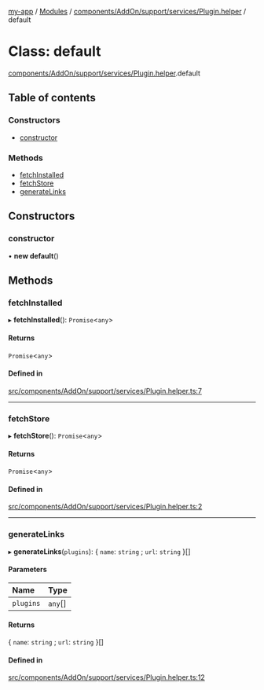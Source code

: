 [my-app](../README.md) / [Modules](../modules.md) / [components/AddOn/support/services/Plugin.helper](../modules/components_AddOn_support_services_Plugin_helper.md) / default

# Class: default

[components/AddOn/support/services/Plugin.helper](../modules/components_AddOn_support_services_Plugin_helper.md).default

## Table of contents

### Constructors

- [constructor](components_AddOn_support_services_Plugin_helper.default.md#constructor)

### Methods

- [fetchInstalled](components_AddOn_support_services_Plugin_helper.default.md#fetchinstalled)
- [fetchStore](components_AddOn_support_services_Plugin_helper.default.md#fetchstore)
- [generateLinks](components_AddOn_support_services_Plugin_helper.default.md#generatelinks)

## Constructors

### constructor

• **new default**()

## Methods

### fetchInstalled

▸ **fetchInstalled**(): `Promise`<`any`\>

#### Returns

`Promise`<`any`\>

#### Defined in

[src/components/AddOn/support/services/Plugin.helper.ts:7](https://github.com/Nitya-Pasrija/talawa-admin/blob/a743224/src/components/AddOn/support/services/Plugin.helper.ts#L7)

___

### fetchStore

▸ **fetchStore**(): `Promise`<`any`\>

#### Returns

`Promise`<`any`\>

#### Defined in

[src/components/AddOn/support/services/Plugin.helper.ts:2](https://github.com/Nitya-Pasrija/talawa-admin/blob/a743224/src/components/AddOn/support/services/Plugin.helper.ts#L2)

___

### generateLinks

▸ **generateLinks**(`plugins`): { `name`: `string` ; `url`: `string`  }[]

#### Parameters

| Name | Type |
| :------ | :------ |
| `plugins` | `any`[] |

#### Returns

{ `name`: `string` ; `url`: `string`  }[]

#### Defined in

[src/components/AddOn/support/services/Plugin.helper.ts:12](https://github.com/Nitya-Pasrija/talawa-admin/blob/a743224/src/components/AddOn/support/services/Plugin.helper.ts#L12)
